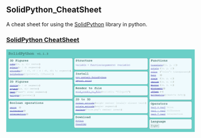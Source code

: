 ## SolidPython_CheatSheet
 A cheat sheet for using the [SolidPython](https://solidpython.readthedocs.io/en/latest/) library in python.


### [SolidPython CheatSheet](https://solidpython.netlify.app/)

![screenshot](screenshot.png)
